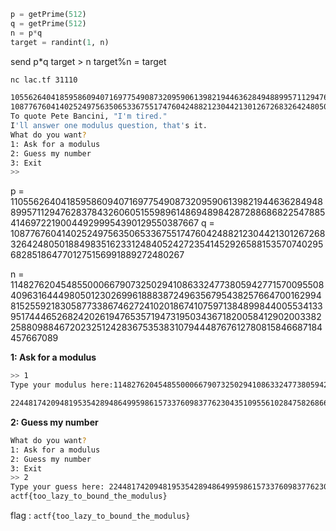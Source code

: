 
```py
p = getPrime(512)
q = getPrime(512)
n = p*q
target = randint(1, n)
```
send p\*q 
target > n 
target%n = target

```bash
nc lac.tf 31110

10556264041859586094071697754908732095906139821944636284948899571129476283784326060515598961486948984287288686822547885414697221900449299954390129550387667
10877676041402524975635065336755174760424882123044213012672683264248050188498351623312484052427235414529265881535707402956828518647701275156991889272480267
To quote Pete Bancini, "I'm tired."
I'll answer one modulus question, that's it.
What do you want?
1: Ask for a modulus
2: Guess my number
3: Exit
>> 
```

p = 110556264041859586094071697754908732095906139821944636284948899571129476283784326060515598961486948984287288686822547885414697221900449299954390129550387667
q = 10877676041402524975635065336755174760424882123044213012672683264248050188498351623312484052427235414529265881535707402956828518647701275156991889272480267

n = 114827620454855000667907325029410863324773805942771570095508409631644498050123026996188838724963567954382576647001629948152559218305877338674627241020186741075971384899844005534133951744465268242026194765357194731950343671820058412902003382258809884672023251242836753538310794448767612780815846687184457667089

**1: Ask for a modulus**
```bash
>> 1
Type your modulus here:114827620454855000667907325029410863324773805942771570095508409631644498050123026996188838724963567954382576647001629948152559218305877338674627241020186741075971384899844005534133951744465268242026194765357194731950343671820058412902003382258809884672023251242836753538310794448767612780815846687184457667089

22448174209481953542894864995986157337609837762304351095561028475826866814057485566116956698472696664230965843090436313319540010833228497462092185686623217316687500392907406152139030359936559337401015517832322194917369783808915351562315912604634077756393707021118479270248796688517605409557681136133840230841
```

**2: Guess my number**
```bash
What do you want?
1: Ask for a modulus
2: Guess my number
3: Exit
>> 2
Type your guess here: 22448174209481953542894864995986157337609837762304351095561028475826866814057485566116956698472696664230965843090436313319540010833228497462092185686623217316687500392907406152139030359936559337401015517832322194917369783808915351562315912604634077756393707021118479270248796688517605409557681136133840230841
actf{too_lazy_to_bound_the_modulus}
```

flag : `actf{too_lazy_to_bound_the_modulus}`
